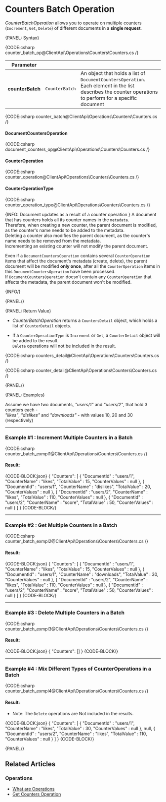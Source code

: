 # Counters Batch Operation

*CounterBatchOperation* allows you to operate on multiple counters (`Increment`, `Get`, `Delete`) of different documents in a **single request**.

{PANEL: Syntax}

{CODE:csharp counter_batch_op@ClientApi\Operations\Counters\Counters.cs /}

| Parameter        |                |                                                                                                                                                              |
|------------------|----------------|--------------------------------------------------------------------------------------------------------------------------------------------------------------|
| **counterBatch** | `CounterBatch` | An object that holds a list of `DocumentCountersOperation`.<br>Each element in the list describes the counter operations to perform for a specific document |

{CODE:csharp counter_batch@ClientApi\Operations\Counters\Counters.cs /}

#### DocumentCountersOperation 

{CODE:csharp document_counters_op@ClientApi\Operations\Counters\Counters.cs /}

#### CounterOperation 

{CODE:csharp counter_operation@ClientApi\Operations\Counters\Counters.cs /}

#### CounterOperationType

{CODE:csharp counter_operation_type@ClientApi\Operations\Counters\Counters.cs /}

{INFO: Document updates as a result of a counter operation }
A document that has counters holds all its counter names in the `metadata`.  
Therefore, when creating a new counter, the parent document is modified, as the counter's name needs to be added to the metadata.  
Deleting a counter also modifies the parent document, as the counter's name needs to be removed from the metadata.  
Incrementing an existing counter will not modify the parent document.

Even if a `DocumentCountersOperation` contains several `CounterOperation` items that affect the document's metadata (create, delete),
the parent document will be modified **only once**, after all the `CounterOperation` items in this `DocumentCountersOperation` have been processed.  
If `DocumentCountersOperation` doesn't contain any `CounterOperation` that affects the metadata, the parent document won't be modified.

{INFO/}

{PANEL/}

{PANEL: Return Value}

* *CounterBatchOperation* returns a `CountersDetail` object, which holds a list of `CounterDetail` objects.

* If a `CounterOperationType` is `Increment` or `Get`, a `CounterDetail` object will be added to the result.  
  `Delete` operations will not be included in the result.

{CODE:csharp counters_detail@ClientApi\Operations\Counters\Counters.cs /}

{CODE:csharp counter_detail@ClientApi\Operations\Counters\Counters.cs /}

{PANEL/}

{PANEL: Examples}

Assume we have two documents, *"users/1"* and *"users/2"*, that hold 3 counters each -  
*"likes"*, *"dislikes"* and *"downloads"* -  with values 10, 20 and 30 (respectively)

---

### Example #1 : Increment Multiple Counters in a Batch

{CODE:csharp counter_batch_exmpl1@ClientApi\Operations\Counters\Counters.cs /}

#### Result:
{CODE-BLOCK:json}
{
	"Counters": 
    [
		{
			"DocumentId" : "users/1",
			"CounterName" : "likes",
			"TotalValue" : 15,
			"CounterValues" : null
		},
        {
			"DocumentId" : "users/1",
			"CounterName" : "dislikes",
			"TotalValue" : 20,
			"CounterValues" : null
		},
        {
			"DocumentId" : "users/2",
			"CounterName" : "likes",
			"TotalValue" : 110,
			"CounterValues" : null
		},
        {
			"DocumentId" : "users/2",
			"CounterName" : "score",
			"TotalValue" : 50,
			"CounterValues" : null
		}
	]
}
{CODE-BLOCK/}

---

### Example #2 : Get Multiple Counters in a Batch

{CODE:csharp counter_batch_exmpl2@ClientApi\Operations\Counters\Counters.cs /}

#### Result:

{CODE-BLOCK:json}
{
	"Counters": 
    [
		{
			"DocumentId" : "users/1",
			"CounterName" : "likes",
			"TotalValue" : 15,
			"CounterValues" : null
		},
        {
			"DocumentId" : "users/1",
			"CounterName" : "downloads",
			"TotalValue" : 30,
			"CounterValues" : null
		},
        {
			"DocumentId" : "users/2",
			"CounterName" : "likes",
			"TotalValue" : 110,
			"CounterValues" : null
		},
        {
			"DocumentId" : "users/2",
			"CounterName" : "score",
			"TotalValue" : 50,
			"CounterValues" : null
		}
	]
}
{CODE-BLOCK/}

---

### Example #3 : Delete Multiple Counters in a Batch

{CODE:csharp counter_batch_exmpl3@ClientApi\Operations\Counters\Counters.cs /}

#### Result:

{CODE-BLOCK:json}
{
	"Counters": []
}
{CODE-BLOCK/}

---

### Example #4 : Mix Different Types of CounterOperations in a Batch

{CODE:csharp counter_batch_exmpl4@ClientApi\Operations\Counters\Counters.cs /}

#### Result:

* Note: The `Delete` operations are Not included in the results.

{CODE-BLOCK:json}
{
	"Counters": 
    [
		{
			"DocumentId" : "users/1",
			"CounterName" : "likes",
			"TotalValue" : 30,
			"CounterValues" : null
		},
        null,
        {
			"DocumentId" : "users/2",
			"CounterName" : "likes",
			"TotalValue" : 110,
			"CounterValues" : null
		}
	]
}
{CODE-BLOCK/}

{PANEL/}

## Related Articles

### Operations

- [What are Operations](../../../client-api/operations/what-are-operations)
- [Get Counters Operation](../../../client-api/operations/counters/get-counters)


